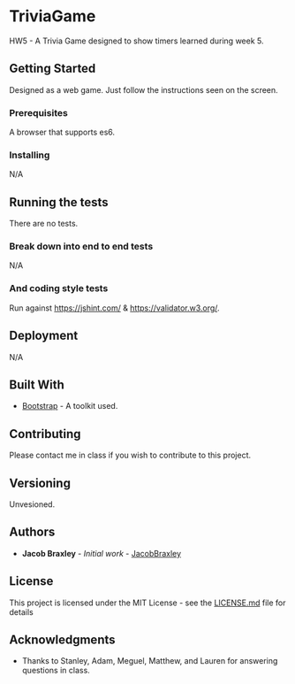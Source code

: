 # TriviaGame

HW5 - A Trivia Game designed to show timers learned during week 5.

## Getting Started

Designed as a web game.  Just follow the instructions seen on the screen.

### Prerequisites

A browser that supports es6.

### Installing

N/A

## Running the tests

There are no tests.

### Break down into end to end tests

N/A

### And coding style tests

Run against https://jshint.com/ & https://validator.w3.org/.

## Deployment

N/A

## Built With

* [Bootstrap](https://getbootstrap.com/) - A toolkit used.

## Contributing

Please contact me in class if you wish to contribute to this project.

## Versioning

Unvesioned.

## Authors

* **Jacob Braxley** - *Initial work* - [JacobBraxley](https://github.com/JacobBraxley)

## License

This project is licensed under the MIT License - see the [LICENSE.md](LICENSE.md) file for details

## Acknowledgments

* Thanks to Stanley, Adam, Meguel, Matthew, and Lauren for answering questions in class.
